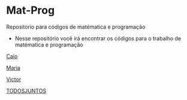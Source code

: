 # Mat-Prog
Repositorio para códigos de matématica e programação
- Nesse repositório você irá encontrar os códigos para o trabalho de matématica e programação

[Caio](https://github.com/victoralmeida432/Mat-Prog/blob/master/Interpolacao/Lagrange.py)

[Maria](https://github.com/victoralmeida432/Mat-Prog/blob/master/SitemasLineares/MetododeLU.py)

[Victor](https://github.com/victoralmeida432/Mat-Prog/blob/master/ZeroDaFuncaoReal/Metodo_De_Newton-Rapshon.py)

[TODOSJUNTOS]()
